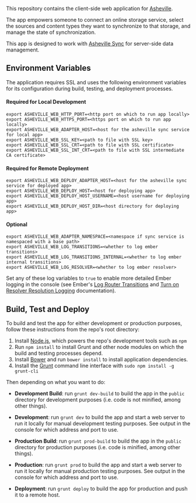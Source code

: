 This repository contains the client-side web application for [Asheville](http://asheville.io).

The app empowers someone to connect an online storage service, select the sources and content types they want to synchronize to that storage, and manage the state of synchronization.

This app is designed to work with [Asheville Sync](https://github.com/asheville/sync) for server-side data management.

## Environment Variables

The application requires SSL and uses the following environment variables for its configuration during build, testing, and deployment processes.

#### Required for Local Development

```
export ASHEVILLE_WEB_HTTP_PORT=<http port on which to run app locally>
export ASHEVILLE_WEB_HTTPS_PORT=<https port on which to run app locally>
export ASHEVILLE_WEB_ADAPTER_HOST=<host for the asheville sync service for local app>
export ASHEVILLE_WEB_SSL_KEY=<path to file with SSL key>
export ASHEVILLE_WEB_SSL_CRT=<path to file with SSL certificate>
export ASHEVILLE_WEB_SSL_INT_CRT=<path to file with SSL intermediate CA certificate>
```

#### Required for Remote Deployment

```
export ASHEVILLE_WEB_DEPLOY_ADAPTER_HOST=<host for the asheville sync service for deployed app>
export ASHEVILLE_WEB_DEPLOY_HOST=<host for deploying app>
export ASHEVILLE_WEB_DEPLOY_HOST_USERNAME=<host username for deploying app>
export ASHEVILLE_WEB_DEPLOY_HOST_DIR=<host directory for deploying app>
```

#### Optional

```
export ASHEVILLE_WEB_ADAPTER_NAMESPACE=<namespace if sync service is namespaced with a base path>
export ASHEVILLE_WEB_LOG_TRANSITIONS=<whether to log ember transitions>
export ASHEVILLE_WEB_LOG_TRANSITIONS_INTERNAL=<whether to log ember internal transitions>
export ASHEVILLE_WEB_LOG_RESOLVER=<whether to log ember resolver>
```

Set any of these log variables to `true` to enable more detailed Ember logging in the console (see Ember's [Log Router Transitions](http://emberjs.com/guides/understanding-ember/debugging/#toc_log-router-transitions) and [Turn on Resolver Resolution Logging](http://emberjs.com/guides/understanding-ember/debugging/#toc_turn-on-resolver-resolution-logging) documentation).

## Build, Test and Deploy

To build and test the app for either development or production purposes, follow these instructions from the repo's root directory:

1. Install [Node.js](http://nodejs.org/), which powers the repo's development tools such as `npm`
2. Run `npm install` to install Grunt and other node modules on which the build and testing processes depend. 
3. Install [Bower](http://bower.io) and run `bower install` to install application dependencies.
4. Install the [Grunt](https://github.com/gruntjs/grunt) command line interface with `sudo npm install -g grunt-cli`

Then depending on what you want to do:

- **Development Build**: run `grunt dev-build` to build the app in the `public` directory for development purposes (i.e. code is not minified, among other things).

- **Development**: run `grunt dev` to build the app and start a web server to run it locally for manual development testing purposes. See output in the console for which address and port to use.

-  **Production Build**: run `grunt prod-build` to build the app in the `public` directory for production purposes (i.e. code is minified, among other things).

- **Production**: run `grunt prod` to build the app and start a web server to run it locally for manual production testing purposes. See output in the console for which address and port to use.

- **Deployment**: run `grunt deploy` to build the app for production and push it to a remote host.